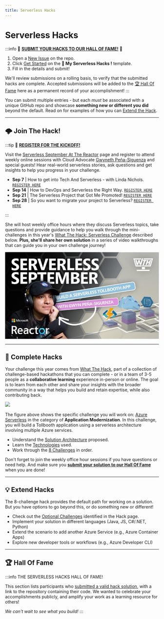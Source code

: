 ```yaml
---
title: Serverless Hacks
---
```


# Serverless Hacks

:::info 🚨 [**SUBMIT YOUR HACKS TO OUR HALL OF FAME!**](https://github.com/Azure/Cloud-Native/issues/new?assignees=&labels=&template=---serverless-hacks--share-your-hack-.md&title=%5BServerless+Hacks%5D) 🚨

 1. Open a [New Issue](https://github.com/Azure/Cloud-Native/issues/new/choose) on the repo.
 2. Click [Get Started](https://github.com/Azure/Cloud-Native/issues/new?assignees=&labels=&template=---serverless-hacks--share-your-hack-.md&title=%5BServerless+Hacks%5D) on the **🎯 My Serverless Hacks !** template.
 3. Fill in the details and submit!

We'll review submissions on a rolling basis, to verify that the submitted hacks are complete. Accepted submissions will be added to the [🏆 Hall Of Fame](#-hall-of-fame) here as a permanent record of your accomplishment!
:::

You can submit multiple entries - but each _must_ be associated with a unique GitHub repo and showcase **something new or different you did** beyond the default. Read on for examples of how you can [Extend the Hack](#-extend-the-hack).

---

## 🌩 Join The Hack!

:::tip 🚨 [**REGISTER FOR THE KICKOFF!**](https://aka.ms/ServerlessHacks)

Visit the [Serverless September At The Reactor](https://aka.ms/ServerlessHacks) page and register to attend weekly online sessions with Cloud Advocate [Gwyneth Peña-Siguenza](https://twitter.com/madebygps) and special guests! Hear real-world serverless stories, ask questions and get insights to help you progress in your challenge.

 * **Sep 7** |  How to get into Tech And Serverless - with Linda Nichols. [`REGISTER HERE`](https://developer.microsoft.com/reactor/events/16946)
 * **Sep 14** |  How to DevOps and Serverless the Right Way. [`REGISTER HERE`](https://developer.microsoft.com/reactor/events/16958)
 * **Sep 21** |  The Serverless Project that Got Me Promoted! [`REGISTER HERE`](https://developer.microsoft.com/reactor/events/16959)
 * **Sep 28** | So you want to migrate your project to Serverless? [`REGISTER HERE`](https://developer.microsoft.com/reactor/events/16960)

:::

She will host weekly office hours where they discuss Serverless topics, take questions and provide guidance to help you walk through the mini-challenges in this year's [What The Hack: Serverless Challenge](https://microsoft.github.io/WhatTheHack/015-Serverless/) described below. **Plus, she'll share her own solution** in a series of video walkthroughs that can guide you in your own challenge journey!

![](../../../static/img/banners/serverless-hacks.png)

---

## 🎯 Complete Hacks

Your challenge this year comes from [What The Hack](https://microsoft.github.io/WhatTheHack/), part of a collection of challenge-based hackathons that you can complete - or in a team of 3-5 people as a  **collaborative learning** experience in-person or online. The goal is to learn from each other and share your insights with the broader community in a way that helps you build and retain expertise, while also contributing back.

![](https://microsoft.github.io/WhatTheHack/015-Serverless/images/preferred-solution.png)

The figure above shows the specific challenge you will work on: [Azure Serverless](https://microsoft.github.io/WhatTheHack/015-Serverless/) in the category of **Application Modernization**. In this challenge, you will build a Tollbooth application using a serverless architecture involving multiple Azure services. 
 * Understand the [Solution Architecture](https://microsoft.github.io/WhatTheHack/015-Serverless/#solution-architecture) proposed.
 * Learn the [Technologies](https://microsoft.github.io/WhatTheHack/015-Serverless/#technologies) used.
 * Work through the [8 Challenges](https://microsoft.github.io/WhatTheHack/015-Serverless/#challenges) in order.

Don't forget to join the weekly office hour sessions if you have questions or need help. And make sure you [**submit your solution to our Hall Of Fame**](https://github.com/Azure/Cloud-Native/issues/new?assignees=&labels=&template=---serverless-hacks--share-your-hack-.md&title=%5BServerless+Hacks%5D) when you are done!

---

## 💡 Extend Hacks

The 8-challenge hack provides the default path for working on a solution. But you have options to go beyond this, or do something new or different!

 * Check out the [Optional Challenges](https://microsoft.github.io/WhatTheHack/015-Serverless/#optional-challenges) identified in the Hack page.
 * Implement your solution in different languages (Java, JS, C#/.NET, Python)
 * Extend the scenario to add another Azure Service (e.g., Azure Container Apps)
 * Explore new developer tools or workflows (e.g., Azure Developer CLI)

---

## 🏆 Hall Of Fame

:::info THE SERVERLESS HACKS HALL OF FAME!

This section lists participants who [submitted a valid hack solution](https://github.com/Azure/Cloud-Native/issues/new?assignees=&labels=&template=---serverless-hacks--share-your-hack-.md&title=%5BServerless+Hacks%5D), with a link to the repository containing their code. We wanted to celebrate your accomplishments publicly, and amplify your work as a learning resource for others!

_We can't wait to see what you build!_
:::